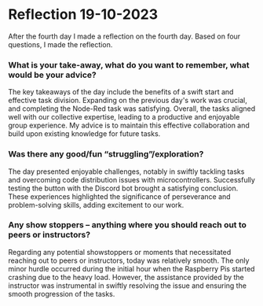 # Reflection 19-10-2023

After the fourth day I made a reflection on the fourth day. Based on four questions, I made the reflection.

### What is your take-away, what do you want to remember, what would be your advice?  

The key takeaways of the day include the benefits of a swift start and effective task division. Expanding on the previous day's work was crucial, and completing the Node-Red task was satisfying. Overall, the tasks aligned well with our collective expertise, leading to a productive and enjoyable group experience. My advice is to maintain this effective collaboration and build upon existing knowledge for future tasks.
        
### Was there any good/fun “struggling”/exploration?  

The day presented enjoyable challenges, notably in swiftly tackling tasks and overcoming code distribution issues with microcontrollers. Successfully testing the button with the Discord bot brought a satisfying conclusion. These experiences highlighted the significance of perseverance and problem-solving skills, adding excitement to our work.


### Any show stoppers – anything where you should reach out to peers or instructors?

Regarding any potential showstoppers or moments that necessitated reaching out to peers or instructors, today was relatively smooth. The only minor hurdle occurred during the initial hour when the Raspberry Pis started crashing due to the heavy load. However, the assistance provided by the instructor was instrumental in swiftly resolving the issue and ensuring the smooth progression of the tasks.
